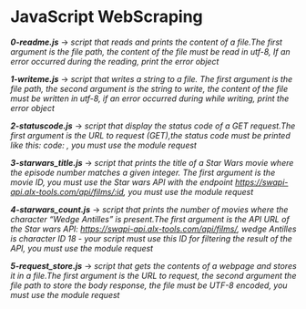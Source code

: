 # JavaScript WebScraping

***0-readme.js*** -> *script that reads and prints the content of a file.The first argument is the file path, the content of the file must be read in utf-8, If an error occurred during the reading, print the error object*

***1-writeme.js*** -> *script that writes a string to a file. The first argument is the file path, the second argument is the string to write, the content of the file must be written in utf-8, if an error occurred during while writing, print the error object*

***2-statuscode.js*** -> *script that display the status code of a GET request.The first argument is the URL to request (GET),the status code must be printed like this: code: <status code>, you must use the module request*

***3-starwars_title.js*** -> *script that prints the title of a Star Wars movie where the episode number matches a given integer. The first argument is the movie ID, you must use the Star wars API with the endpoint https://swapi-api.alx-tools.com/api/films/:id, you must use the module request*

***4-starwars_count.js*** -> *script that prints the number of movies where the character “Wedge Antilles” is present.The first argument is the API URL of the Star wars API: https://swapi-api.alx-tools.com/api/films/, wedge Antilles is character ID 18 - your script must use this ID for filtering the result of the API, you must use the module request*

***5-request_store.js*** -> *script that gets the contents of a webpage and stores it in a file.The first argument is the URL to request, the second argument the file path to store the body response, the file must be UTF-8 encoded, you must use the module request*
